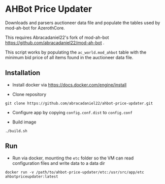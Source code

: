 # AHBot Price Updater

Downloads and parsers auctioneer data file and populate the tables used by mod-ah-bot for AzerothCore.

This requires Abracadaniel22's fork of mod-ah-bot https://github.com/abracadaniel22/mod-ah-bot .

This script works by populating the `ac_world.mod_ahbot` table with the minimum bid price of all items found in the auctioneer data file.

## Installation

- Install docker via https://docs.docker.com/engine/install

- Clone repository

```
git clone https://github.com/abracadaniel22/ahbot-price-updater.git
```

- Configure app by copying `config.conf.dist` to `config.conf`

- Build image

```
./build.sh
```

## Run

- Run via docker, mounting the `etc` folder so the VM can read configuration files and write data to a data dir

```
docker run -v /path/to/ahbot-price-updater/etc:/usr/src/app/etc ahbotpriceupdater:latest
```